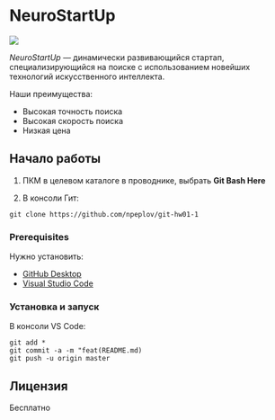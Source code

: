 # NeuroStartUp
![](https://camo.githubusercontent.com/c6727c717cad1e4820481abb87524f90782445c5/68747470733a2f2f692e696d6775722e636f6d2f495a4f525769492e706e67)

*NeuroStartUp* — динамически развивающийся стартап, специализирующийся на поиске с использованием новейших технологий искусственного интеллекта.

Наши преимущества:
* Высокая точность поиска
* Высокая скорость поиска
* Низкая цена

## Начало работы
1. ПКМ в целевом каталоге в проводнике, выбрать **Git Bash Here**

1. В консоли Гит:
````
git clone https://github.com/npeplov/git-hw01-1
````


### Prerequisites 
Нужно установить:
* [GitHub Desktop](https://desktop.github.com/)
* [Visual Studio Code](https://code.visualstudio.com/Download)

### Установка и запуск
В консоли VS Code:
````
git add *
git commit -a -m "feat(README.md)
git push -u origin master
````

## Лицензия
Бесплатно
